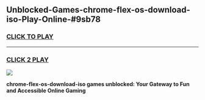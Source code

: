 
## Unblocked-Games-chrome-flex-os-download-iso-Play-Online-#9sb78
<h3>
<a href="https://premium.freeplayer.one?title=chrome-flex-os-download-iso&ref=27F">CLICK TO PLAY</a></h3>
<hr>

<h3>
<a href="https://premium.freeplayer.one?title=chrome-flex-os-download-iso&ref=27F">CLICK 2 PLAY</a>
  
</h3>

<a href="https://premium.freeplayer.one?title=chrome-flex-os-download-iso&ref=27F"><img src="https://clearcache.store/games.png"></a>


**chrome-flex-os-download-iso games unblocked: Your Gateway to Fun and Accessible Online Gaming**
